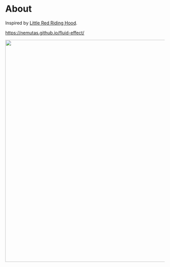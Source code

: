 # About
Inspired by [Little Red Riding Hood](https://ai-quest.lusion.co/).

https://nemutas.github.io/fluid-effect/

<img src='https://github.com/user-attachments/assets/89e29a04-553a-412e-9a8f-6c7bad284214' alt='' width='700' />
